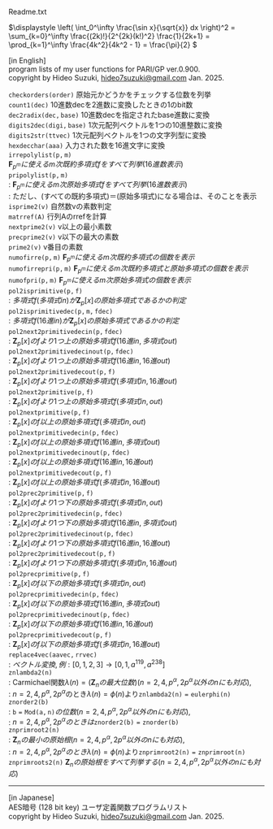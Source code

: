 Readme.txt

$\displaystyle  \left( \int_0^\infty \frac{\sin x}{\sqrt{x}} dx \right)^2 =   \sum_{k=0}^\infty \frac{(2k)!}{2^{2k}(k!)^2} \frac{1}{2k+1} =   \prod_{k=1}^\infty \frac{4k^2}{4k^2 - 1} = \frac{\pi}{2} $


[in English]  
program lists of my user functions for PARI/GP ver.0.900.  
copyright by Hideo Suzuki, hideo7suzuki@gmail.com  Jan. 2025.  


$\mathtt{checkorders(order)}$ 原始元かどうかをチェックする位数を列挙  
$\mathtt{count1(dec)}$ 10進数decを2進数に変換したときの1のbit数  
$\mathtt{dec2radix(dec,base)}$ 10進数decを指定されたbase進数に変換  
$\mathtt{digits2dec(digi,base)}$ 1次元配列ベクトルを1つの10進整数に変換  
$\mathtt{digits2str(ttvec)}$ 1次元配列ベクトルを1つの文字列型に変換  
$\mathtt{hexdecchar(aaa)}$ 入力された数を16進文字に変換  
$\mathtt{irrepolylist(p,m)}$  
  $\mathbf{F}_{p^m}に使えるm次既約多項式fをすべて列挙(16進数表示)$  
$\mathtt{pripolylist(p,m)}$   
:  $\mathbf{F}_{p^m}に使えるm次原始多項式fをすべて列挙(16進数表示)$  
:  ただし、(すべての既約多項式)＝(原始多項式)になる場合は、そのことを表示  
$\mathtt{isprime2(v)}$ 自然数vの素数判定  
$\mathtt{matrref(A)}$ 行列Aのrrefを計算  
$\mathtt{nextprime2(v)}$ v以上の最小素数  
$\mathtt{precprime2(v)}$ v以下の最大の素数  
$\mathtt{prime2(v)}$ v番目の素数  
$\mathtt{numofirre(p,m)}$ $\mathbf{F}_{p^m}に使えるm次既約多項式の個数を表示$  
$\mathtt{numofirrepri(p,m)}$ $\mathbf{F}_{p^m}に使えるm次既約多項式と原始多項式の個数を表示$  
$\mathtt{numofpri(p,m)}$ $\mathbf{F}_{p^m}に使えるm次原始多項式の個数を表示$  
$\mathtt{pol2isprimitive(p,f)}$   
:  $多項式f(多項式in)が\mathbf{Z}_p[x]の原始多項式であるかの判定$  
$\mathtt{pol2isprimitivedec(p,m,fdec)}$   
:  $多項式f(16進in)が\mathbf{Z}_p[x]の原始多項式であるかの判定$  
$\mathtt{pol2next2primitivedecin(p,fdec)}$   
:  $\mathbf{Z}_p[x]のfより1つ上の原始多項式f(16進in,多項式out)$  
$\mathtt{pol2next2primitivedecinout(p,fdec)}$   
:  $\mathbf{Z}_p[x]のfより1つ上の原始多項式f(16進in,16進out)$  
$\mathtt{pol2next2primitivedecout(p,f)}$   
:  $\mathbf{Z}_p[x]のfより1つ上の原始多項式f(多項式in,16進out)$  
$\mathtt{pol2next2primitive(p,f)}$   
:  $\mathbf{Z}_p[x]のfより1つ上の原始多項式f(多項式in,out)$  
$\mathtt{pol2nextprimitive(p,f)}$   
:  $\mathbf{Z}_p[x]のf以上の原始多項式f(多項式in,out)$  
$\mathtt{pol2nextprimitivedecin(p,fdec)}$   
:  $\mathbf{Z}_p[x]のf以上の原始多項式f(16進in,多項式out)$  
$\mathtt{pol2nextprimitivedecinout(p,fdec)}$   
:  $\mathbf{Z}_p[x]のf以上の原始多項式f(16進in,16進out)$  
$\mathtt{pol2nextprimitivedecout(p,f)}$   
:  $\mathbf{Z}_p[x]のf以上の原始多項式f(多項式in,16進out)$  
$\mathtt{pol2prec2primitive(p,f)}$   
:  $\mathbf{Z}_p[x]のfより1つ下の原始多項式f(多項式in,out)$  
$\mathtt{pol2prec2primitivedecin(p,fdec)}$   
:  $\mathbf{Z}_p[x]のfより1つ下の原始多項式f(16進in,多項式out)$  
$\mathtt{pol2prec2primitivedecinout(p,fdec)}$   
:  $\mathbf{Z}_p[x]のfより1つ下の原始多項式f(16進in,16進out)$  
$\mathtt{pol2prec2primitivedecout(p,f)}$   
:  $\mathbf{Z}_p[x]のfより1つ下の原始多項式f(多項式in,16進out)$  
$\mathtt{pol2precprimitive(p,f)}$   
:  $\mathbf{Z}_p[x]のf以下の原始多項式f(多項式in,out)$  
$\mathtt{pol2precprimitivedecin(p,fdec)}$   
:  $\mathbf{Z}_p[x]のf以下の原始多項式f(16進in,多項式out)$  
$\mathtt{pol2precprimitivedecinout(p,fdec)}$   
:  $\mathbf{Z}_p[x]のf以下の原始多項式f(16進in,16進out)$  
$\mathtt{pol2precprimitivedecout(p,f)}$   
:  $\mathbf{Z}_p[x]のf以下の原始多項式f(多項式in,16進out)$  
$\mathtt{replace4vec(aavec,rrvec)}$   
:  $ベクトル変換, 例: [0,1,2,3] \longrightarrow [0,1,a^{119},a^{238}]$  
$\mathtt{znlambda2(n)}$   
:  Carmichael関数$\lambda(n)=(\mathbf{Z}_nの最大位数)(n = 2, 4, p^{\alpha}, 2p^{\alpha}以外のnにも対応),$  
:  $n = 2, 4, p^{\alpha}, 2p^{\alpha}$のとき$\lambda(n)=\phi(n)$より$\mathtt{znlambda2(n)=eulerphi(n)}$  
$\mathtt{znorder2(b)}$   
:  $\mathtt{b=Mod(a,n)}の位数(n = 2, 4, p^{\alpha}, 2p^{\alpha}以外のnにも対応),$   
:  $n = 2, 4, p^{\alpha}, 2p^{\alpha}のときは\mathtt{znorder2(b)=znorder(b)}$  
$\mathtt{znprimroot2(n)}$   
:  $\mathbf{Z}_n の最小の原始根(n = 2, 4, p^{\alpha}, 2p^{\alpha}以外のnにも対応),$   
:  $n = 2, 4, p^{\alpha}, 2p^{\alpha}のとき\lambda(n)=\phi(n)$より$\mathtt{znprimroot2(n)=znprimroot(n)}$  
$\mathtt{znprimroots2(n)}$  $\mathbf{Z}_n の原始根をすべて列挙する(n = 2, 4, p^{\alpha}, 2p^{\alpha}以外のnにも対応)$  

----------

[in Japanese]  
AES暗号 (128 bit key) ユーザ定義関数プログラムリスト  
copyright by Hideo Suzuki, hideo7suzuki@gmail.com  Jan. 2025.  

